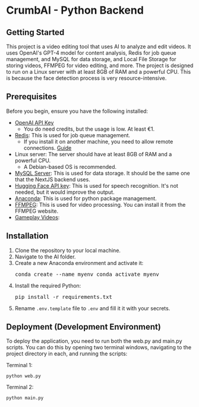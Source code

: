 # CrumbAI - Python Backend

## Getting Started

This project is a video editing tool that uses AI to analyze and edit videos. It uses OpenAI's GPT-4 model for content analysis, Redis for job queue management, and MySQL for data storage, and Local File Storage for storing videos, FFMPEG for video editing, and more. The project is designed to run on a Linux server with at least 8GB of RAM and a powerful CPU. This is because the face detection process is very resource-intensive.


## Prerequisites

Before you begin, ensure you have the following installed:
  
  - [OpenAI API Key](https://platform.openai.com/api-keys)
    - You do need credits, but the usage is low. At least €1.
  - [Redis](https://redis.io/docs/latest/operate/oss_and_stack/install/install-redis/install-redis-on-linux/): This is used for job queue management.
    - If you install it on another machine, you need to allow remote connections. [Guide](https://stackoverflow.com/a/19091231)
  - Linux server: The server should have at least 8GB of RAM and a powerful CPU.
    - A Debian-based OS is recommended.
  - [MySQL Server](https://dev.mysql.com/doc/refman/8.3/en/linux-installation.html): This is used for data storage. It should be the same one that the NextJS backend uses.
  - [Hugging Face API key](https://huggingface.co/settings/tokens): This is used for speech recognition. It's not needed, but it would improve the output.
  - [Anaconda](https://docs.anaconda.com/free/anaconda/install/linux/): This is used for python package management.
  - [FFMPEG](https://itsfoss.com/ffmpeg/): This is used for video processing. You can install it from the FFMPEG website.
  - [Gameplay Videos](): 

## Installation

1. Clone the repository to your local machine.
2. Navigate to the AI folder.
3. Create a new Anaconda environment and activate it:
   <pre>conda create --name myenv conda activate myenv</pre> 
4. Install the required Python:
   <pre>pip install -r requirements.txt</pre> 
5. Rename ``.env.template`` file to ``.env`` and fill it it with your secrets.


## Deployment (Development Environment)

To deploy the application, you need to run both the web.py and main.py scripts. You can do this by opening two terminal windows, navigating to the project directory in each, and running the scripts:

Terminal 1:
```
python web.py
```

Terminal 2:
```
python main.py
```


